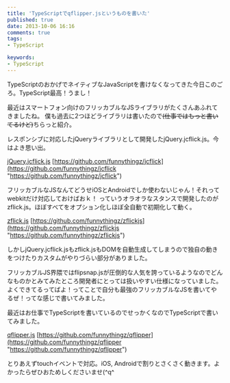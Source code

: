 ```yaml
---
title: 'TypeScriptでqflipper.jsというものを書いた'
published: true
date: 2013-10-06 16:16
comments: true
tags:
- TypeScript

keywords:
- TypeScript
---
```

TypeScriptのおかげでネイティブなJavaScriptを書けなくなってきた今日このごろ。TypeScript最高！うまし！

最近はスマートフォン向けのフリッカブルなJSライブラリがたくさんあふれてきましたね。
僕も過去に2つほどライブラリは書いたので<del>(仕事ではもっと書いてるけど)</del>ちらっと紹介。

レスポンシブに対応したjQueryライブラリとして開発したjQuery.jcflick.js。今はよき思い出。

[jQuery.jcflick.js](http://www.funnythingz.com/responsive/jcflick/reference.html "jQuery.jcflick.js")
[https://github.com/funnythingz/jcflick](https://github.com/funnythingz/jcflick "https://github.com/funnythingz/jcflick")

フリッカブルなJSなんてどうせiOSとAndroidでしか使わないじゃん！それってwebkitだけ対応しておけばおｋ！
っていうオラオラなスタンスで開発したのがzflick.js。ほぼすべてをオプション化しほぼ全自動で初期化して動く。


[zflick.js](http://www.funnythingz.com/zflickjs/ "zflick.js")
[https://github.com/funnythingz/zflickjs](https://github.com/funnythingz/zflickjs "https://github.com/funnythingz/zflickjs")


しかしjQuery.jcflick.jsもzflick.jsもDOMを自動生成してしまうので独自の動きをつけたりカスタムがやりづらい部分がありました。

フリッカブルJS界隈ではflipsnap.jsが圧倒的な人気を誇っているようなのでどんなものかとみてみたところ開発者にとっては扱いやすい仕様になっていました。よくできてるってばよ！ってことで自分も最強のフリッカブルなJSを書いてやるぜ！ってな感じで書いてみました。

最近はお仕事でTypeScriptを書いているのでせっかくなのでTypeScriptで書いてみました。


[qflipper.js](http://www.funnythingz.com/qflipper/ "qflipper.js")
[https://github.com/funnythingz/qflipper](https://github.com/funnythingz/qflipper "https://github.com/funnythingz/qflipper")


とりあえずtouchイベントで対応。iOS, Androidで割りとさくさく動きます。よかったらぜひおためしくださいませ(^q^
